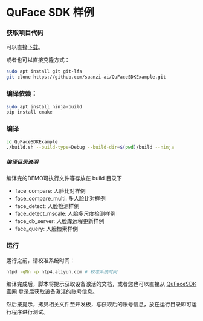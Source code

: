 # QuFace SDK 样例

### 获取项目代码

可以直接[下载](https://github.com/suanzi-ai/QuFaceSDKExample/archive/master.zip)。

或者也可以直接克隆方式：

```bash
sudo apt install git git-lfs
git clone https://github.com/suanzi-ai/QuFaceSDKExample.git
```

### 编译依赖：

```bash
sudo apt install ninja-build
pip install cmake
```

### 编译

```bash
cd QuFaceSDKExample
./build.sh --build-type=Debug --build-dir=$(pwd)/build --ninja
```

##### 编译目录说明

编译完的DEMO可执行文件等存放在 build 目录下

- face_compare: 人脸比对样例
- face_compare_multi: 多人脸比对样例
- face_detect: 人脸检测样例
- face_detect_mscale: 人脸多尺度检测样例
- face_db_server: 人脸库远程更新样例
- face_query: 人脸检索样例

### 运行

运行之前，请校准系统时间：

```bash
ntpd -qNn -p ntp4.aliyun.com # 校准系统时间
```


编译完成后，脚本将提示获取设备激活的文档，或者您也可以直接从 [QuFaceSDK 官网](https://www.quvision.com/) 登录后获取设备激活的账号信息。

然后按提示，拷贝相关文件至开发板，与获取后的账号信息，放在运行目录即可运行程序进行测试。
